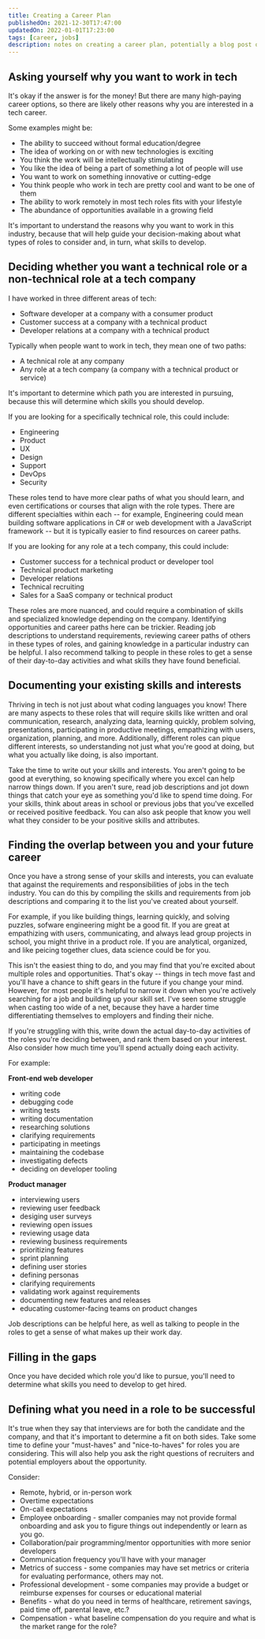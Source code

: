 ```yaml
---
title: Creating a Career Plan
publishedOn: 2021-12-30T17:47:00
updatedOn: 2022-01-01T17:23:00
tags: [career, jobs]
description: notes on creating a career plan, potentially a blog post or series some day
---
```

## Asking yourself why you want to work in tech

It's okay if the answer is for the money! But there are many high-paying career options, so there are likely other reasons why you are interested in a tech career.

Some examples might be:

- The ability to succeed without formal education/degree
- The idea of working on or with new technologies is exciting
- You think the work will be intellectually stimulating
- You like the idea of being a part of something a lot of people will use
- You want to work on something innovative or cutting-edge
- You think people who work in tech are pretty cool and want to be one of them
- The ability to work remotely in most tech roles fits with your lifestyle
- The abundance of opportunities available in a growing field

It's important to understand the reasons why you want to work in this industry, because that will help guide your decision-making about what types of roles to consider and, in turn, what skills to develop. 

## Deciding whether you want a technical role or a non-technical role at a tech company

I have worked in three different areas of tech:

- Software developer at a company with a consumer product
- Customer success at a company with a technical product
- Developer relations at a company with a technical product

Typically when people want to work in tech, they mean one of two paths:

- A technical role at any company
- Any role at a tech company (a company with a technical product or service)

It's important to determine which path you are interested in pursuing, because this will determine which skills you should develop.

If you are looking for a specifically technical role, this could include:

- Engineering
- Product
- UX
- Design
- Support
- DevOps
- Security

These roles tend to have more clear paths of what you should learn, and even certifications or courses that align with the role types. There are different specialties within each -- for example, Engineering could mean building software applications in C# or web development with a JavaScript framework -- but it is typically easier to find resources on career paths.

If you are looking for any role at a tech company, this could include:

- Customer success for a technical product or developer tool
- Technical product marketing
- Developer relations
- Technical recruiting
- Sales for a SaaS company or technical product

These roles are more nuanced, and could require a combination of skills and specialized knowledge depending on the company. Identifying opportunities and career paths here can be trickier. Reading job descriptions to understand requirements, reviewing career paths of others in these types of roles, and gaining knowledge in a particular industry can be helpful. I also recommend talking to people in these roles to get a sense of their day-to-day activities and what skills they have found beneficial.

## Documenting your existing skills and interests

Thriving in tech is not just about what coding languages you know! There are many aspects to these roles that will require skills like written and oral communication, research, analyzing data, learning quickly, problem solving, presentations, participating in productive meetings, empathizing with users, organization, planning, and more. Additionally, different roles can pique different interests, so understanding not just what you're good at doing, but what you actually like doing, is also important.

Take the time to write out your skills and interests. You aren't going to be good at everything, so knowing specifically where you excel can help narrow things down. If you aren't sure, read job descriptions and jot down things that catch your eye as something you'd like to spend time doing. For your skills, think about areas in school or previous jobs that you've excelled or received positive feedback. You can also ask people that know you well what they consider to be your positive skills and attributes.

## Finding the overlap between you and your future career

Once you have a strong sense of your skills and interests, you can evaluate that against the requirements and responsibilities of jobs in the tech industry. You can do this by compiling the skills and requirements from job descriptions and comparing it to the list you've created about yourself.

For example, if you like building things, learning quickly, and solving puzzles, sofware engineering might be a good fit. If you are great at empathizing with users, communicating, and always lead group projects in school, you might thrive in a product role. If you are analytical, organized, and like peicing together clues, data science could be for you.

This isn't the easiest thing to do, and you may find that you're excited about multiple roles and opportunities. That's okay -- things in tech move fast and you'll have a chance to shift gears in the future if you change your mind. However, for most people it's helpful to narrow it down when you're actively searching for a job and building up your skill set. I've seen some struggle when casting too wide of a net, because they have a harder time differentiating themselves to employers and finding their niche.

If you're struggling with this, write down the actual day-to-day activities of the roles you're deciding between, and rank them based on your interest. Also consider how much time you'll spend actually doing each activity.

For example:

**Front-end web developer**
- writing code
- debugging code
- writing tests
- writing documentation
- researching solutions
- clarifying requirements
- participating in meetings
- maintaining the codebase
- investigating defects
- deciding on developer tooling

**Product manager**
- interviewing users
- reviewing user feedback
- desiging user surveys
- reviewing open issues
- reviewing usage data
- reviewing business requirements
- prioritizing features
- sprint planning
- defining user stories
- defining personas
- clarifying requirements
- validating work against requirements
- documenting new features and releases
- educating customer-facing teams on product changes

Job descriptions can be helpful here, as well as talking to people in the roles to get a sense of what makes up their work day.

## Filling in the gaps

Once you have decided which role you'd like to pursue, you'll need to determine what skills you need to develop to get hired. 

## Defining what you need in a role to be successful

It's true when they say that interviews are for both the candidate and the company, and that it's important to determine a fit on both sides. Take some time to define your "must-haves" and "nice-to-haves" for roles you are considering. This will also help you ask the right questions of recruiters and potential employers about the opportunity.

Consider:

- Remote, hybrid, or in-person work
- Overtime expectations
- On-call expectations
- Employee onboarding - smaller companies may not provide formal onboarding and ask you to figure things out independently or learn as you go.
- Collaboration/pair programming/mentor opportunities with more senior developers
- Communication frequency you'll have with your manager
- Metrics of success - some companies may have set metrics or criteria for evaluating performance, others may not.
- Professional development - some companies may provide a budget or reimburse expenses for courses or educational material
- Benefits - what do you need in terms of healthcare, retirement savings, paid time off, parental leave, etc.?
- Compensation - what baseline compensation do you require and what is the market range for the role? 